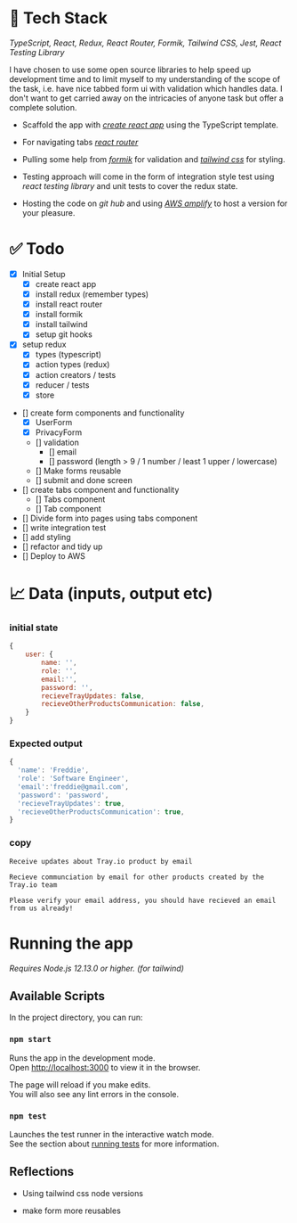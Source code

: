 # 🥞 Tech Stack

_TypeScript, React, Redux, React Router, Formik, Tailwind CSS, Jest, React Testing Library_

I have chosen to use some open source libraries to help speed up development time and to limit myself to my understanding of the scope of the task, i.e. have nice tabbed form ui with validation which handles data. I don't want to get carried away on the intricacies of anyone task but offer a complete solution. 

* Scaffold the app with _[create react app](https://create-react-app.dev/docs/getting-started/#selecting-a-template)_ using the TypeScript template.

* For navigating tabs _[react router](https://reactrouter.com/web/guides/quick-start)_

* Pulling some help from _[formik](https://formik.org/docs/guides/validation)_ for validation and _[tailwind css](https://tailwindcss.com/docs/guides/create-react-app)_ for styling.

* Testing approach will come in the form of integration style test using _react testing library_ and unit tests to cover the redux state.

* Hosting the code on _git hub_ and using _[AWS amplify](https://aws.amazon.com/getting-started/hands-on/build-react-app-amplify-graphql/module-one/?e=gs2020&p=build-a-react-app-intro)_ to host a version for your pleasure. 


# ✅ Todo

- [x] Initial Setup 
    - [x] create react app
    - [x] install redux (remember types)
    - [x] install react router
    - [x] install formik
    - [x] install tailwind
    - [x] setup git hooks  
- [x] setup redux
    - [x] types (typescript)  
    - [x] action types (redux)
    - [x] action creators / tests
    - [x] reducer / tests
    - [x] store 
- [] create form components and functionality 
    - [x] UserForm
    - [x] PrivacyForm
    - [] validation
        - [] email
        - [] password (length > 9 / 1 number / least 1 upper / lowercase)
    - []  Make forms reusable
    - [] submit and done screen    
- [] create tabs component and functionality 
    - [] Tabs component
    - [] Tab component 
- [] Divide form into pages using tabs component
- [] write integration test
- [] add styling
- [] refactor and tidy up
- [] Deploy to AWS
 
# 📈 Data (inputs, output etc)
### initial state           
```js
{
    user: {
        name: '',
        role: '',
        email:'',
        password: '',
        recieveTrayUpdates: false,
        recieveOtherProductsCommunication: false,
    }
}
``` 

### Expected output
```js
{
  'name': 'Freddie',
  'role': 'Software Engineer',
  'email':'freddie@gmail.com',
  'password': 'password',
  'recieveTrayUpdates': true,
  'recieveOtherProductsCommunication': true,
}
```
### copy
```
Receive updates about Tray.io product by email

Recieve communciation by email for other products created by the Tray.io team

Please verify your email address, you should have recieved an email from us already!
```

# Running the app

_Requires Node.js 12.13.0 or higher. (for tailwind)_

## Available Scripts

In the project directory, you can run:

### `npm start`

Runs the app in the development mode.\
Open [http://localhost:3000](http://localhost:3000) to view it in the browser.

The page will reload if you make edits.\
You will also see any lint errors in the console.

### `npm test`

Launches the test runner in the interactive watch mode.\
See the section about [running tests](https://facebook.github.io/create-react-app/docs/running-tests) for more information.

## Reflections

* Using tailwind css node versions

* make form more reusables
